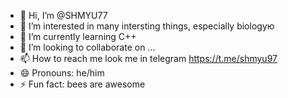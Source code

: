 - 👋 Hi, I’m @SHMYU77
- 👀 I’m interested in many intersting things, especially biologyю
- 🌱 I’m currently learning С++
- 💞️ I’m looking to collaborate on ...
- 📫 How to reach me look me in telegram https://t.me/shmyu97
- 😄 Pronouns: he/him
- ⚡ Fun fact: bees are awesome

<!---
SHMYU77/SHMYU77 is a ✨ special ✨ repository because its `README.md` (this file) appears on your GitHub profile.
You can click the Preview link to take a look at your changes.
--->
